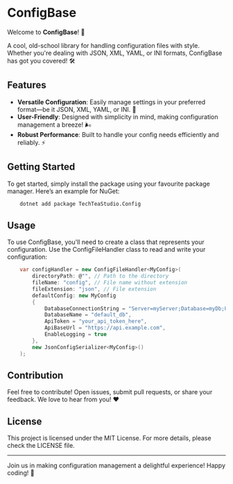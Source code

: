 ﻿# ConfigBase

Welcome to **ConfigBase**! 🎉

A cool, old-school library for handling configuration files with style. Whether you're dealing with JSON, XML, YAML, or INI formats, ConfigBase has got you covered! 🛠️

## Features

- **Versatile Configuration**: Easily manage settings in your preferred format—be it JSON, XML, YAML, or INI. 🌈
- **User-Friendly**: Designed with simplicity in mind, making configuration management a breeze! 🌬️
- **Robust Performance**: Built to handle your config needs efficiently and reliably. ⚡

## Getting Started

To get started, simply install the package using your favourite package manager. Here’s an example for NuGet:
```bash
    dotnet add package TechTeaStudio.Config
```
## Usage

To use ConfigBase, you'll need to create a class that represents your configuration.
Use the ConfigFileHandler class to read and write your configuration:
```cs
    var configHandler = new ConfigFileHandler<MyConfig>(
        directoryPath: @"", // Path to the directory
        fileName: "config", // File name without extension
        fileExtension: "json", // File extension
        defaultConfig: new MyConfig
        {
            DatabaseConnectionString = "Server=myServer;Database=myDb;User=myUser;Password=myPass;",
            DatabaseName = "default_db",
            ApiToken = "your_api_token_here",
            ApiBaseUrl = "https://api.example.com",
            EnableLogging = true
        },
        new JsonConfigSerializer<MyConfig>()
    );
```
## Contribution

Feel free to contribute! Open issues, submit pull requests, or share your feedback. We love to hear from you! ❤️

## License

This project is licensed under the MIT License. For more details, please check the LICENSE file.

---

Join us in making configuration management a delightful experience! Happy coding! 🎊

